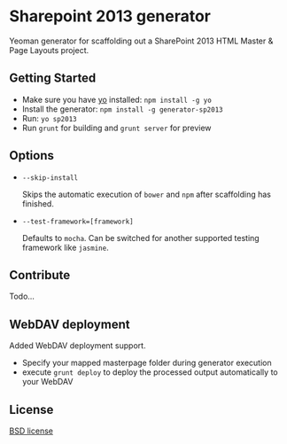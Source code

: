 # Sharepoint 2013 generator

Yeoman generator for scaffolding out a SharePoint 2013 HTML Master & Page
Layouts project.


## Getting Started

- Make sure you have [yo](https://github.com/yeoman/yo) installed: `npm install -g yo`
- Install the generator: `npm install -g generator-sp2013`
- Run: `yo sp2013`
- Run `grunt` for building and `grunt server` for preview


## Options

* `--skip-install`

  Skips the automatic execution of `bower` and `npm` after
  scaffolding has finished.

* `--test-framework=[framework]`

  Defaults to `mocha`. Can be switched for
  another supported testing framework like `jasmine`.


## Contribute

Todo...

## WebDAV deployment

Added WebDAV deployment support. 

* Specify your mapped masterpage folder during generator execution
* execute `grunt deploy` to deploy the processed output automatically to your WebDAV



## License

[BSD license](http://opensource.org/licenses/bsd-license.php)
